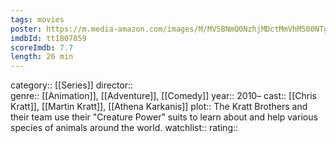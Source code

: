 ```yaml
---
tags: movies
poster: https://m.media-amazon.com/images/M/MV5BNmQ0NzhjMDctMmVhMS00NTg0LWI0ZjMtMDJiNDIzOTJiYjcxXkEyXkFqcGdeQXVyODg3NDc1OTE@._V1_SX300.jpg
imdbId: tt1807859
scoreImdb: 7.7
length: 26 min
---
```


category:: [[Series]]
director::  
genre:: [[Animation]], [[Adventure]], [[Comedy]]
year:: 2010–
cast:: [[Chris Kratt]], [[Martin Kratt]], [[Athena Karkanis]]
plot:: The Kratt Brothers and their team use their "Creature Power" suits to learn about and help various species of animals around the world.
watchlist::
rating::
